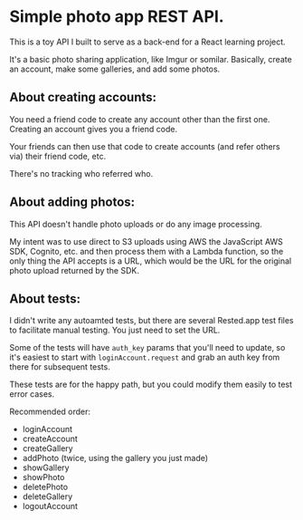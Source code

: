 Simple photo app REST API.
=====================================

This is a toy API I built to serve as a back-end for a React learning project. 

It's a basic photo sharing application, like Imgur or somilar. Basically, create an account, make some galleries, and add some photos.

About creating accounts:
---

You need a friend code to create any account other than the first one. Creating an account gives you a friend code.

Your friends can then use that code to create accounts (and refer others via) their friend code, etc.

There's no tracking who referred who.


About adding photos:
----

This API doesn't handle photo uploads or do any image processing.

My intent was to use direct to S3 uploads using AWS the JavaScript AWS SDK, Cognito, etc. and then process them with a Lambda function, so the only thing the API accepts is a URL, which would be the URL for the original photo upload returned by the SDK.


About tests:
---

I didn't write any autoamted tests, but there are several Rested.app test files to facilitate manual testing. You just need to set the URL.

Some of the tests will have `auth_key` params that you'll need to update, so it's easiest to start with `loginAccount.request` and grab an auth key from there for subsequent tests.

These tests are for the happy path, but you could modify them easily to test error cases.

Recommended order:

- loginAccount
- createAccount
- createGallery
- addPhoto (twice, using the gallery you just made)
- showGallery
- showPhoto
- deletePhoto
- deleteGallery
- logoutAccount